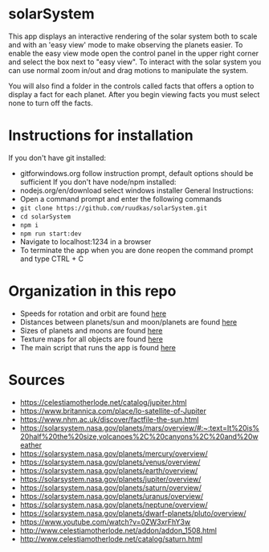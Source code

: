 # solarSystem
 This app displays an interactive rendering of the solar system both to scale and with an 'easy view' mode to make observing the planets easier. To enable the easy view mode open the control panel in the upper right corner and select the box next to "easy view". To interact with the solar system you can use normal zoom in/out and drag motions to manipulate the system. 

 You will also find a folder in the controls called facts that offers a option to display a fact for each planet. After you begin viewing facts you must select none to turn off the facts. 

# Instructions for installation
If you don't have git installed:
- gitforwindows.org follow instruction prompt, default options should be sufficient
If you don't have node/npm installed:
- nodejs.org/en/download select windows installer
General Instructions:
- Open a command prompt and enter the following commands
- `git clone https://github.com/ruudkas/solarSystem.git`
- `cd solarSystem`
- `npm i`
- `npm run start:dev`
- Navigate to localhost:1234 in a browser
- To terminate the app when you are done reopen the command prompt and type CTRL + C

# Organization in this repo
- Speeds for rotation and orbit are found [here](./src/js/constants/speedConstants.js)
- Distances between planets/sun and moon/planets are found [here](./src/js/constants/distanceConstants.js)
- Sizes of planets and moons are found [here](./src/js/constants/sizeConstants.js)
- Texture maps for all objects are found [here](./src/img)
- The main script that runs the app is found [here](./scripts.js)

# Sources
- https://celestiamotherlode.net/catalog/jupiter.html
- https://www.britannica.com/place/Io-satellite-of-Jupiter
- https://www.nhm.ac.uk/discover/factfile-the-sun.html
- https://solarsystem.nasa.gov/planets/mars/overview/#:~:text=It%20is%20half%20the%20size,volcanoes%2C%20canyons%2C%20and%20weather
- https://solarsystem.nasa.gov/planets/mercury/overview/
- https://solarsystem.nasa.gov/planets/venus/overview/
- https://solarsystem.nasa.gov/planets/earth/overview/
- https://solarsystem.nasa.gov/planets/jupiter/overview/
- https://solarsystem.nasa.gov/planets/saturn/overview/
- https://solarsystem.nasa.gov/planets/uranus/overview/
- https://solarsystem.nasa.gov/planets/neptune/overview/
- https://solarsystem.nasa.gov/planets/dwarf-planets/pluto/overview/
- https://www.youtube.com/watch?v=0ZW3xrFhY3w
- http://www.celestiamotherlode.net/addon/addon_1508.html
- http://www.celestiamotherlode.net/catalog/saturn.html
